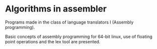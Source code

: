 # Algorithms in assembler
Programs made in the class of language translators I (Assembly programming).  

Basic concepts of assembly programming for 64-bit linux, use of floating point operations and the lex tool are presented.

